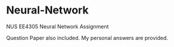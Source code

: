 # Neural-Network
NUS EE4305 Neural Network Assignment





Question Paper also included. My personal answers are provided.

